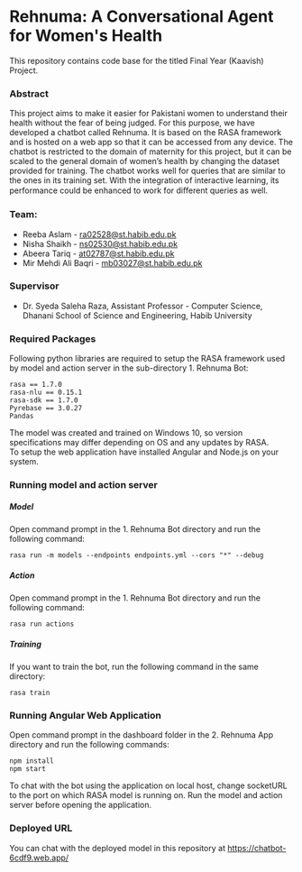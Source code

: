 # Rehnuma: A Conversational Agent for Women's Health
This repository contains code base for the titled Final Year (Kaavish) Project.
### Abstract 
This project aims to make it easier for Pakistani women to understand their health without the fear of being judged. For this purpose, we have developed a chatbot called Rehnuma. It is based on the RASA framework and is hosted on a web app so that it can be accessed from any device. The chatbot is restricted to the domain of maternity for this project, but it can be scaled to the general domain of women’s health by changing the dataset provided for training. The chatbot works well for queries that are similar to the ones in its training set. With the integration of interactive learning, its performance could be enhanced to work for diﬀerent queries as well.
### Team:
- Reeba Aslam - ra02528@st.habib.edu.pk
- Nisha Shaikh - ns02530@st.habib.edu.pk
- Abeera Tariq - at02787@st.habib.edu.pk
- Mir Mehdi Ali Baqri - mb03027@st.habib.edu.pk
### Supervisor
* Dr. Syeda Saleha Raza, 
Assistant Professor - Computer Science,
Dhanani School of Science and Engineering,
Habib University


### Required Packages

Following python libraries are required to setup the RASA framework used by model and action server in the sub-directory 1. Rehnuma Bot:

    rasa == 1.7.0
    rasa-nlu == 0.15.1
    rasa-sdk == 1.7.0
    Pyrebase == 3.0.27
    Pandas
    
The model was created and trained on Windows 10, so version specifications may differ depending on OS and any updates by RASA.  
To setup the web application have installed Angular and Node.js on your system.

### Running model and action server
##### Model 
Open command prompt in the 1. Rehnuma Bot  directory and run the following command:

    rasa run -m models --endpoints endpoints.yml --cors "*" --debug

##### Action 
Open command prompt in the 1. Rehnuma Bot  directory and run the following command:

    rasa run actions
    
##### Training
If you want to train the bot, run the following command in the same directory:

    rasa train

### Running Angular Web Application
Open command prompt in the dashboard folder in the 2. Rehnuma App directory and run the following commands:

    npm install
    npm start

To chat with the bot using the application on local host, change socketURL to the port on which RASA model is running on. 
Run the model and action server before opening the application. 

### Deployed URL
You can chat with the deployed model in this repository at https://chatbot-6cdf9.web.app/

    

